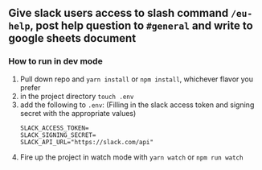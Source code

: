 ## Give slack users access to slash command `/eu-help`, post help question to `#general` and write to google sheets document

### How to run in dev mode

1. Pull down repo and `yarn install` or `npm install`, whichever flavor you prefer
2. in the project directory `touch .env`
3. add the following to `.env`: (Filling in the slack access token and signing secret with the appropriate values)
   ```
   SLACK_ACCESS_TOKEN=
   SLACK_SIGNING_SECRET=
   SLACK_API_URL="https://slack.com/api"
   ```
4. Fire up the project in watch mode with `yarn watch` or `npm run watch`
